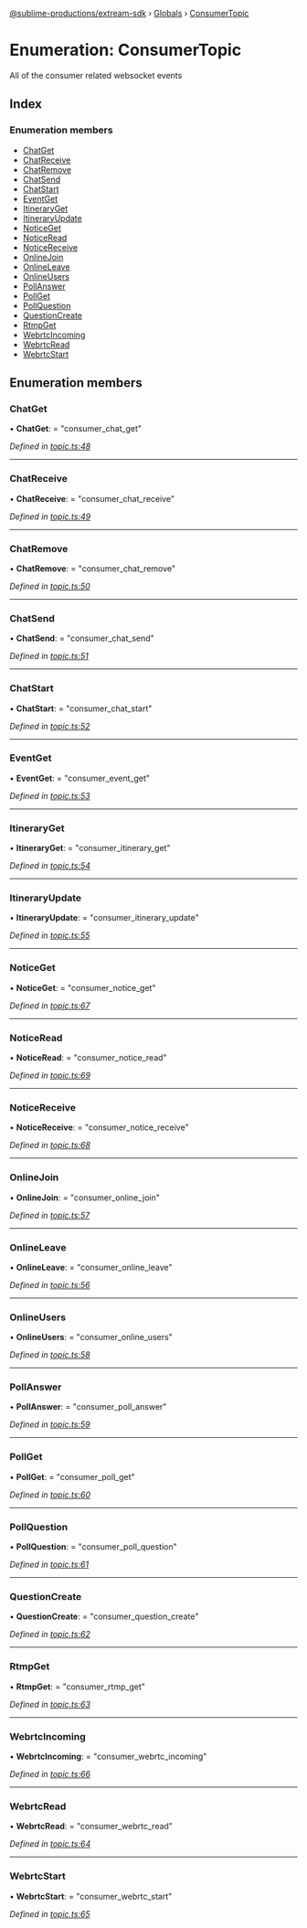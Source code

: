 [@sublime-productions/extream-sdk](../README.md) › [Globals](../globals.md) › [ConsumerTopic](consumertopic.md)

# Enumeration: ConsumerTopic

All of the consumer related websocket events

## Index

### Enumeration members

* [ChatGet](consumertopic.md#chatget)
* [ChatReceive](consumertopic.md#chatreceive)
* [ChatRemove](consumertopic.md#chatremove)
* [ChatSend](consumertopic.md#chatsend)
* [ChatStart](consumertopic.md#chatstart)
* [EventGet](consumertopic.md#eventget)
* [ItineraryGet](consumertopic.md#itineraryget)
* [ItineraryUpdate](consumertopic.md#itineraryupdate)
* [NoticeGet](consumertopic.md#noticeget)
* [NoticeRead](consumertopic.md#noticeread)
* [NoticeReceive](consumertopic.md#noticereceive)
* [OnlineJoin](consumertopic.md#onlinejoin)
* [OnlineLeave](consumertopic.md#onlineleave)
* [OnlineUsers](consumertopic.md#onlineusers)
* [PollAnswer](consumertopic.md#pollanswer)
* [PollGet](consumertopic.md#pollget)
* [PollQuestion](consumertopic.md#pollquestion)
* [QuestionCreate](consumertopic.md#questioncreate)
* [RtmpGet](consumertopic.md#rtmpget)
* [WebrtcIncoming](consumertopic.md#webrtcincoming)
* [WebrtcRead](consumertopic.md#webrtcread)
* [WebrtcStart](consumertopic.md#webrtcstart)

## Enumeration members

###  ChatGet

• **ChatGet**: = "consumer_chat_get"

*Defined in [topic.ts:48](https://github.com/Extream-SaaS/ex-sdk/blob/ed34b16/src/topic.ts#L48)*

___

###  ChatReceive

• **ChatReceive**: = "consumer_chat_receive"

*Defined in [topic.ts:49](https://github.com/Extream-SaaS/ex-sdk/blob/ed34b16/src/topic.ts#L49)*

___

###  ChatRemove

• **ChatRemove**: = "consumer_chat_remove"

*Defined in [topic.ts:50](https://github.com/Extream-SaaS/ex-sdk/blob/ed34b16/src/topic.ts#L50)*

___

###  ChatSend

• **ChatSend**: = "consumer_chat_send"

*Defined in [topic.ts:51](https://github.com/Extream-SaaS/ex-sdk/blob/ed34b16/src/topic.ts#L51)*

___

###  ChatStart

• **ChatStart**: = "consumer_chat_start"

*Defined in [topic.ts:52](https://github.com/Extream-SaaS/ex-sdk/blob/ed34b16/src/topic.ts#L52)*

___

###  EventGet

• **EventGet**: = "consumer_event_get"

*Defined in [topic.ts:53](https://github.com/Extream-SaaS/ex-sdk/blob/ed34b16/src/topic.ts#L53)*

___

###  ItineraryGet

• **ItineraryGet**: = "consumer_itinerary_get"

*Defined in [topic.ts:54](https://github.com/Extream-SaaS/ex-sdk/blob/ed34b16/src/topic.ts#L54)*

___

###  ItineraryUpdate

• **ItineraryUpdate**: = "consumer_itinerary_update"

*Defined in [topic.ts:55](https://github.com/Extream-SaaS/ex-sdk/blob/ed34b16/src/topic.ts#L55)*

___

###  NoticeGet

• **NoticeGet**: = "consumer_notice_get"

*Defined in [topic.ts:67](https://github.com/Extream-SaaS/ex-sdk/blob/ed34b16/src/topic.ts#L67)*

___

###  NoticeRead

• **NoticeRead**: = "consumer_notice_read"

*Defined in [topic.ts:69](https://github.com/Extream-SaaS/ex-sdk/blob/ed34b16/src/topic.ts#L69)*

___

###  NoticeReceive

• **NoticeReceive**: = "consumer_notice_receive"

*Defined in [topic.ts:68](https://github.com/Extream-SaaS/ex-sdk/blob/ed34b16/src/topic.ts#L68)*

___

###  OnlineJoin

• **OnlineJoin**: = "consumer_online_join"

*Defined in [topic.ts:57](https://github.com/Extream-SaaS/ex-sdk/blob/ed34b16/src/topic.ts#L57)*

___

###  OnlineLeave

• **OnlineLeave**: = "consumer_online_leave"

*Defined in [topic.ts:56](https://github.com/Extream-SaaS/ex-sdk/blob/ed34b16/src/topic.ts#L56)*

___

###  OnlineUsers

• **OnlineUsers**: = "consumer_online_users"

*Defined in [topic.ts:58](https://github.com/Extream-SaaS/ex-sdk/blob/ed34b16/src/topic.ts#L58)*

___

###  PollAnswer

• **PollAnswer**: = "consumer_poll_answer"

*Defined in [topic.ts:59](https://github.com/Extream-SaaS/ex-sdk/blob/ed34b16/src/topic.ts#L59)*

___

###  PollGet

• **PollGet**: = "consumer_poll_get"

*Defined in [topic.ts:60](https://github.com/Extream-SaaS/ex-sdk/blob/ed34b16/src/topic.ts#L60)*

___

###  PollQuestion

• **PollQuestion**: = "consumer_poll_question"

*Defined in [topic.ts:61](https://github.com/Extream-SaaS/ex-sdk/blob/ed34b16/src/topic.ts#L61)*

___

###  QuestionCreate

• **QuestionCreate**: = "consumer_question_create"

*Defined in [topic.ts:62](https://github.com/Extream-SaaS/ex-sdk/blob/ed34b16/src/topic.ts#L62)*

___

###  RtmpGet

• **RtmpGet**: = "consumer_rtmp_get"

*Defined in [topic.ts:63](https://github.com/Extream-SaaS/ex-sdk/blob/ed34b16/src/topic.ts#L63)*

___

###  WebrtcIncoming

• **WebrtcIncoming**: = "consumer_webrtc_incoming"

*Defined in [topic.ts:66](https://github.com/Extream-SaaS/ex-sdk/blob/ed34b16/src/topic.ts#L66)*

___

###  WebrtcRead

• **WebrtcRead**: = "consumer_webrtc_read"

*Defined in [topic.ts:64](https://github.com/Extream-SaaS/ex-sdk/blob/ed34b16/src/topic.ts#L64)*

___

###  WebrtcStart

• **WebrtcStart**: = "consumer_webrtc_start"

*Defined in [topic.ts:65](https://github.com/Extream-SaaS/ex-sdk/blob/ed34b16/src/topic.ts#L65)*
